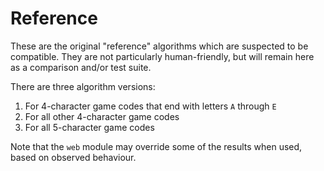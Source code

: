 # Reference

These are the original "reference" algorithms which are suspected to be compatible. They are not particularly human-friendly, but will remain here as a comparison and/or test suite.

There are three algorithm versions:

1. For 4-character game codes that end with letters `A` through `E`
2. For all other 4-character game codes
3. For all 5-character game codes

Note that the `web` module may override some of the results when used, based on observed behaviour.
